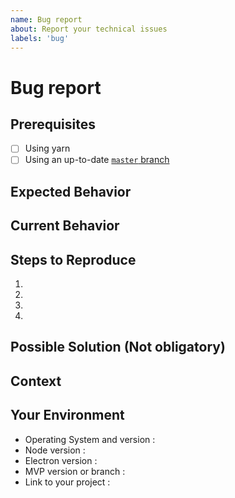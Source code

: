 ```yaml
---
name: Bug report
about: Report your technical issues
labels: 'bug'
---
```


<!-- Please use the following issue template or your issue will be closed -->

# Bug report

## Prerequisites

<!-- If the following boxes are not ALL checked, your issue is likely to be closed -->

-   [ ] Using yarn
-   [ ] Using an up-to-date [`master` branch](https://github.com/TMD44/mvp/tree/main)

## Expected Behavior

<!--- What should have happened? -->

## Current Behavior

<!--- What went wrong? -->

## Steps to Reproduce

<!-- Add relevant code and/or a live example -->
<!-- Add stack traces -->

1.

2.

3.

4.

## Possible Solution (Not obligatory)

<!--- Suggest a reason for the bug or how to fix it. -->

## Context

<!--- How has this issue affected you? What are you trying to accomplish? -->
<!--- Did you make any changes to the boilerplate after cloning it? -->
<!--- Providing context helps us come up with a solution that is most useful in the real world -->

## Your Environment

<!--- Include as many relevant details about the environment you experienced the bug in -->

-   Operating System and version :
-   Node version :
-   Electron version :
-   MVP version or branch :
-   Link to your project :
